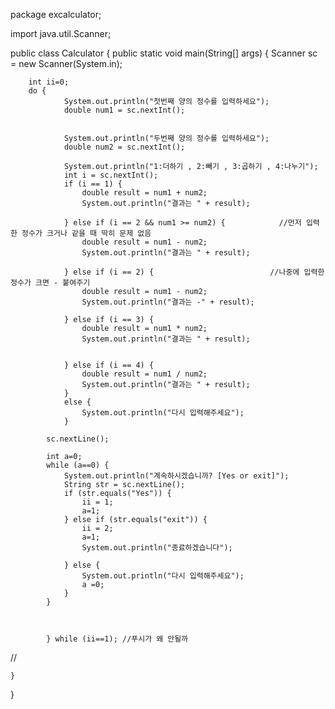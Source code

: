 package excalculator;

import java.util.Scanner;

public class Calculator {
    public static void main(String[] args) {
        Scanner sc = new Scanner(System.in);

        int ii=0;
        do {
                System.out.println("첫번째 양의 정수를 입력하세요");
                double num1 = sc.nextInt();


                System.out.println("두번째 양의 정수를 입력하세요");
                double num2 = sc.nextInt();

                System.out.println("1:더하기 , 2:빼기 , 3:곱하기 , 4:나누기");
                int i = sc.nextInt();
                if (i == 1) {
                    double result = num1 + num2;
                    System.out.println("결과는 " + result);

                } else if (i == 2 && num1 >= num2) {            //먼저 입력한 정수가 크거나 같을 때 딱히 문제 없음
                    double result = num1 - num2;
                    System.out.println("결과는 " + result);

                } else if (i == 2) {                          //나중에 입력한 정수가 크면 - 붙여주기
                    double result = num1 - num2;
                    System.out.println("결과는 -" + result);

                } else if (i == 3) {
                    double result = num1 * num2;
                    System.out.println("결과는 " + result);


                } else if (i == 4) {
                    double result = num1 / num2;
                    System.out.println("결과는 " + result);
                }
                else {
                    System.out.println("다시 입력해주세요");
                }

            sc.nextLine();

            int a=0;
            while (a==0) {
                System.out.println("계속하시겠습니까? [Yes or exit]");
                String str = sc.nextLine();
                if (str.equals("Yes")) {
                    ii = 1;
                    a=1;
                } else if (str.equals("exit")) {
                    ii = 2;
                    a=1;
                    System.out.println("종료하겠습니다");

                } else {
                    System.out.println("다시 입력해주세요");
                    a =0;
                }
            }



            } while (ii==1); //푸시가 왜 안될까


   //



    }
}
